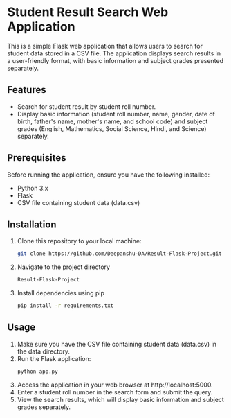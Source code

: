 # Student Result Search Web Application

This is a simple Flask web application that allows users to search for student data stored in a CSV file. The application displays search results in a user-friendly format, with basic information and subject grades presented separately.

## Features

- Search for student result by student roll number.
- Display basic information (student roll number, name, gender, date of birth, father's name, mother's name, and school code) and subject grades (English, Mathematics, Social Science, Hindi, and Science) separately.

## Prerequisites

Before running the application, ensure you have the following installed:

- Python 3.x
- Flask
- CSV file containing student data (data.csv)

## Installation

1. Clone this repository to your local machine:

   ```bash
   git clone https://github.com/Deepanshu-DA/Result-Flask-Project.git
2. Navigate to the project directory

   ```bash
   Result-Flask-Project
3. Install dependencies using pip

   ```bash
   pip install -r requirements.txt

## Usage
1. Make sure you have the CSV file containing student data (data.csv) in the data directory.
2. Run the Flask application:
   ```bash
   python app.py
3. Access the application in your web browser at http://localhost:5000.
4. Enter a student roll number in the search form and submit the query.
5. View the search results, which will display basic information and subject grades separately.

   
